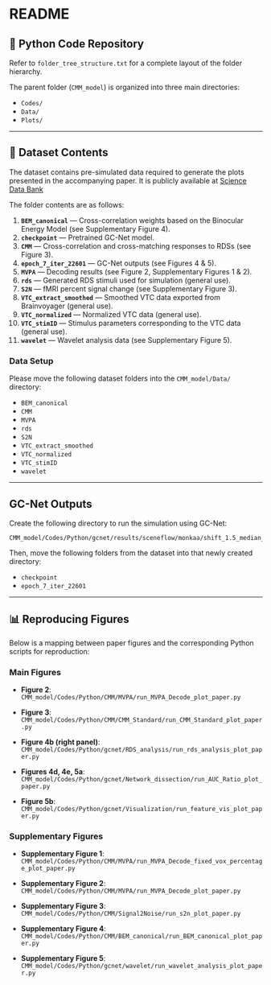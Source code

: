 # README

## 🐍 Python Code Repository

Refer to `folder_tree_structure.txt` for a complete layout of the folder hierarchy.

The parent folder (`CMM_model`) is organized into three main directories:

* `Codes/`
* `Data/`
* `Plots/`

---
## 📂 Dataset Contents

The dataset contains pre-simulated data required to generate the plots presented in the accompanying paper. It is publicly available at 
[Science Data Bank](https://doi.org/10.57760/sciencedb.26480)

The folder contents are as follows:

1. **`BEM_canonical`** — Cross-correlation weights based on the Binocular Energy Model (see Supplementary Figure 4).
2. **`checkpoint`** — Pretrained GC-Net model.
3. **`CMM`** — Cross-correlation and cross-matching responses to RDSs (see Figure 3).
4. **`epoch_7_iter_22601`** — GC-Net outputs (see Figures 4 & 5).
5. **`MVPA`** — Decoding results (see Figure 2, Supplementary Figures 1 & 2).
6. **`rds`** — Generated RDS stimuli used for simulation (general use).
7. **`S2N`** — fMRI percent signal change (see Supplementary Figure 3).
8. **`VTC_extract_smoothed`** — Smoothed VTC data exported from Brainvoyager (general use).
9. **`VTC_normalized`** — Normalized VTC data (general use).
10. **`VTC_stimID`** — Stimulus parameters corresponding to the VTC data (general use).
11. **`wavelet`** — Wavelet analysis data (see Supplementary Figure 5).

### Data Setup

Please move the following dataset folders into the `CMM_model/Data/` directory:

* `BEM_canonical`
* `CMM`
* `MVPA`
* `rds`
* `S2N`
* `VTC_extract_smoothed`
* `VTC_normalized`
* `VTC_stimID`
* `wavelet`
---

## GC-Net Outputs

Create the following directory to run the simulation using GC-Net:

```
CMM_model/Codes/Python/gcnet/results/sceneflow/monkaa/shift_1.5_median_wrt_left
```

Then, move the following folders from the dataset into that newly created directory:

* `checkpoint`
* `epoch_7_iter_22601`

---

## 📊 Reproducing Figures

Below is a mapping between paper figures and the corresponding Python scripts for reproduction:

### Main Figures

* **Figure 2**:
  `CMM_model/Codes/Python/CMM/MVPA/run_MVPA_Decode_plot_paper.py`

* **Figure 3**:
  `CMM_model/Codes/Python/CMM/CMM_Standard/run_CMM_Standard_plot_paper.py`

* **Figure 4b (right panel)**:
  `CMM_model/Codes/Python/gcnet/RDS_analysis/run_rds_analysis_plot_paper.py`

* **Figures 4d, 4e, 5a**:
  `CMM_model/Codes/Python/gcnet/Network_dissection/run_AUC_Ratio_plot_paper.py`

* **Figure 5b**:
  `CMM_model/Codes/Python/gcnet/Visualization/run_feature_vis_plot_paper.py`

### Supplementary Figures

* **Supplementary Figure 1**:
  `CMM_model/Codes/Python/CMM/MVPA/run_MVPA_Decode_fixed_vox_percentage_plot_paper.py`

* **Supplementary Figure 2**:
  `CMM_model/Codes/Python/CMM/MVPA/run_MVPA_Decode_plot_paper.py`

* **Supplementary Figure 3**:
  `CMM_model/Codes/Python/CMM/Signal2Noise/run_s2n_plot_paper.py`

* **Supplementary Figure 4**:
  `CMM_model/Codes/Python/CMM/BEM_canonical/run_BEM_canonical_plot_paper.py`

* **Supplementary Figure 5**:
  `CMM_model/Codes/Python/gcnet/wavelet/run_wavelet_analysis_plot_paper.py`
